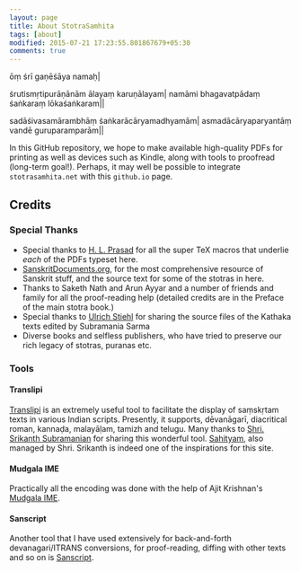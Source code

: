 ```yaml
---
layout: page
title: About StotraSamhita
tags: [about]
modified: 2015-07-21 17:23:55.801867679+05:30
comments: true
---
```


ōṃ śrī gaṇēśāya namaḥ|

śrutismṛtipurāṇānām ālayaṃ karuṇālayam|
namāmi bhagavatpādaṃ śaṅkaraṃ lōkaśaṅkaram||

sadāśivasamārambhāṃ śaṅkarācāryamadhyamām|
asmadācāryaparyantāṃ vandē guruparamparām||

In this GitHub repository, we hope to make available high-quality PDFs for printing as well as devices such as Kindle, along with tools to proofread (long-term goal!). Perhaps, it may well be possible to integrate `stotrasamhita.net` with this `github.io` page.

## Credits

### Special Thanks

* Special thanks to [H. L. Prasad](https://hlprasad.wordpress.com/) for all the super TeX macros that underlie _each_ of the PDFs typeset here.
* [SanskritDocuments.org](http://sanskritdocuments.org/), for the most comprehensive resource of Sanskrit stuff, and the source text for some of the stotras in here.
* Thanks to Saketh Nath and Arun Ayyar and a number of friends and family for all the proof-reading help (detailed credits are in the Preface of the main stotra book.)
* Special thanks to [Ulrich Stiehl](http://sanskritweb.de/) for sharing the source files of the Kathaka texts edited by Subramania Sarma
* Diverse books and selfless publishers, who have tried to preserve our rich legacy of stotras, puranas etc.

### Tools

#### Translipi

[Translipi](http://srican.blogspot.in/2007/02/introducing-trans-lipi.html) is an extremely useful tool to facilitate the display of saṃskṛtam texts in various Indian scripts. Presently, it supports, dēvanāgarī, diacritical roman, kannaḍa, malayāḷam, tamizh and telugu. Many thanks to [Shri. Srikanth Subramanian](http://srican.blogspot.in/) for sharing this wonderful tool. [Sahityam](http://sahityam.net), also managed by Shri. Srikanth is indeed one of the inspirations for this site. 

#### Mudgala IME

Practically all the encoding was done with the help of Ajit Krishnan's [Mudgala IME](http://www.aupasana.com/).

#### Sanscript

Another tool that I have used extensively for back-and-forth devanagari/ITRANS conversions, for proof-reading, diffing with other texts and so on is [Sanscript](http://www.learnsanskrit.org/tools/sanscript).